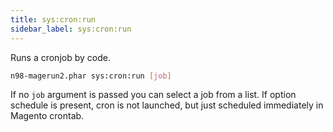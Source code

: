 ```yaml
---
title: sys:cron:run
sidebar_label: sys:cron:run
---
```


Runs a cronjob by code.

```sh
n98-magerun2.phar sys:cron:run [job]
```

If no `job` argument is passed you can select a job from a list.
If option schedule is present, cron is not launched, but just scheduled immediately in Magento crontab.

